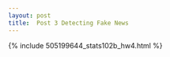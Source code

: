 ```yaml
---
layout: post
title:  Post 3 Detecting Fake News
---
```


{% include 505199644_stats102b_hw4.html %}
